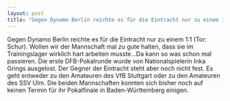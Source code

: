 ```yaml
---
layout: post
title: "Gegen Dynamo Berlin reichte es für die Eintracht nur zu einem 1:1 (Tor: Schur)."
---
```


Gegen Dynamo Berlin reichte es für die Eintracht nur zu einem 1:1 (Tor: Schur). Wollen wir der Mannschaft mal zu gute halten, dass sie im Trainingslager wirklich hart arbeiten musste...Da kann so was schon mal passieren. Die erste DFB-Pokalrunde wurde von Nationalspielerin Inka Grings ausgelost. Der Gegner der Eintracht steht aber noch nicht fest. Es geht entweder zu den Amateuren des VfB Stuttgart oder zu den Amateuren des SSV Ulm. Die beiden Mannschaften konnten sich bisher noch auf keinen Termin für ihr Pokalfinale in Baden-Württemberg einigen.
